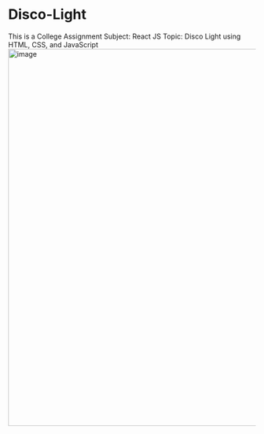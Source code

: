 # Disco-Light
This is a College Assignment     Subject: React JS    Topic: Disco Light using HTML, CSS, and JavaScript
<img width="1361" height="766" alt="image" src="https://github.com/user-attachments/assets/e66b3cb7-d06f-4a4c-b3e6-d0f25e701cf9" />
